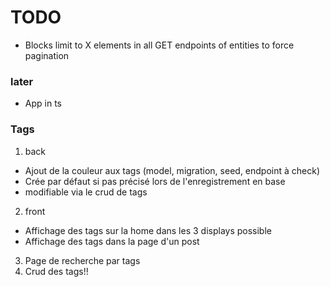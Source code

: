 # TODO

- Blocks limit to X elements in all GET endpoints of entities to force pagination

### later

- App in ts

### Tags

1. back

- Ajout de la couleur aux tags (model, migration, seed, endpoint à check)
- Crée par défaut si pas précisé lors de l'enregistrement en base
- modifiable via le crud de tags

2. front

- Affichage des tags sur la home dans les 3 displays possible
- Affichage des tags dans la page d'un post

3. Page de recherche par tags
4. Crud des tags!!
